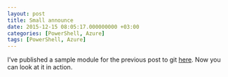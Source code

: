 ```yaml
---
layout: post
title: Small announce
date: 2015-12-15 08:05:17.000000000 +03:00
categories: [PowerShell, Azure]
tags: [PowerShell, Azure]
---
```

I’ve published a sample module for the previous post to git [here](https://github.com/eosfor/AzureSearch). Now you can look at it in action.
